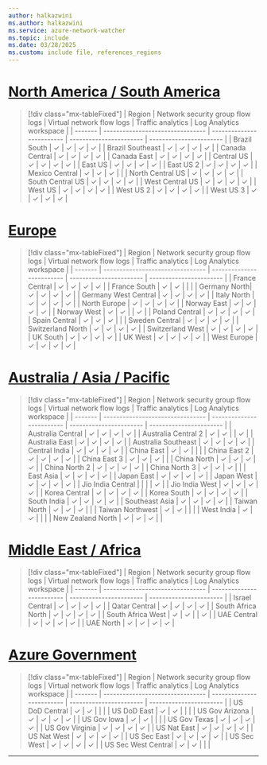 ```yaml
---
author: halkazwini
ms.author: halkazwini
ms.service: azure-network-watcher
ms.topic: include
ms.date: 03/28/2025    
ms.custom: include file, references_regions
---
```

# [North America / South America](#tab/Americas)

> [!div class="mx-tableFixed"]
> | Region  | Network security group flow logs | Virtual network flow logs | Traffic analytics | Log Analytics workspace |
> | ------- | -------------------------------- | ------------------------- | ----------------------- | ----------------------- |
> | Brazil South | ✓ | ✓ | ✓ | ✓ |
> | Brazil Southeast | ✓ | ✓ | ✓ | ✓ |
> | Canada Central | ✓ | ✓ | ✓ | ✓ |
> | Canada East | ✓ | ✓ | ✓ | ✓ |
> | Central US | ✓ | ✓ | ✓ | ✓ |
> | East US | ✓ | ✓ | ✓ | ✓ |
> | East US 2 | ✓ | ✓ | ✓ | ✓ |
> | Mexico Central | ✓ | ✓ | ✓ |  |
> | North Central US | ✓ | ✓ | ✓ | ✓ |
> | South Central US | ✓ | ✓ | ✓ | ✓ |
> | West Central US | ✓ | ✓ | ✓ | ✓ |
> | West US | ✓ | ✓ | ✓ | ✓ |
> | West US 2 | ✓ | ✓ | ✓ | ✓ |
> | West US 3 | ✓ | ✓ | ✓ | ✓ |

# [Europe](#tab/Europe)

> [!div class="mx-tableFixed"]
> | Region  | Network security group flow logs | Virtual network flow logs | Traffic analytics | Log Analytics workspace |
> | ------- | -------------------------------- | ------------------------- | ----------------------- | ----------------------- |
> | France Central | ✓ | ✓ | ✓ | ✓ |
> | France South | ✓ | ✓ |  |  |
> | Germany North| ✓ | ✓ | ✓ | ✓ |
> | Germany West Central | ✓ | ✓ | ✓ | ✓ |
> | Italy North | ✓ | ✓ | ✓ | ✓ |
> | North Europe | ✓ | ✓ | ✓ | ✓ |
> | Norway East | ✓ | ✓ | ✓ | ✓ |
> | Norway West | ✓ | ✓ |  | ✓ |
> | Poland Central | ✓ | ✓ | ✓ | ✓ |
> | Spain Central | ✓ | ✓ | ✓ |  |
> | Sweden Central | ✓ | ✓ | ✓ | ✓ |
> | Switzerland North | ✓ | ✓ | ✓ | ✓ |
> | Switzerland West | ✓ | ✓ | ✓ | ✓ |
> | UK South | ✓ | ✓ | ✓ | ✓ |
> | UK West | ✓ | ✓ | ✓ | ✓ |
> | West Europe | ✓ | ✓ | ✓ | ✓ |

# [Australia / Asia / Pacific](#tab/APAC)

> [!div class="mx-tableFixed"]
> | Region  | Network security group flow logs | Virtual network flow logs | Traffic analytics | Log Analytics workspace |
> | ------- | -------------------------------- | ------------------------- | ----------------------- | ----------------------- |
> | Australia Central | ✓ | ✓ | ✓ | ✓ |
> | Australia Central 2 | ✓ | ✓ |  | ✓ |
> | Australia East | ✓ | ✓ | ✓ | ✓ |
> | Australia Southeast | ✓ | ✓ | ✓ | ✓ |
> | Central India | ✓ | ✓ | ✓ | ✓ |
> | China East | ✓ | ✓ |  |  |
> | China East 2 | ✓ | ✓ | ✓ | ✓ |
> | China East 3 | ✓ | ✓ | ✓ |  |
> | China North | ✓ | ✓ | ✓ | ✓ |
> | China North 2 | ✓ | ✓ | ✓ | ✓ |
> | China North 3 | ✓ | ✓ | ✓ |  |
> | East Asia | ✓ | ✓ | ✓ | ✓ |
> | Japan East | ✓ | ✓ | ✓ | ✓ |
> | Japan West | ✓ | ✓ | ✓ | ✓ |
> | Jio India Central |  |  |  | ✓ |
> | Jio India West | ✓ | ✓ | ✓ | ✓ |
> | Korea Central | ✓ | ✓ | ✓ | ✓ |
> | Korea South | ✓ | ✓ | ✓ | ✓ |
> | South India | ✓ | ✓ | ✓ | ✓ |
> | Southeast Asia | ✓ | ✓ | ✓ | ✓ |
> | Taiwan North | ✓ | ✓ | ✓ |  |
> | Taiwan Northwest | ✓ | ✓ |  |  |
> | West India | ✓ | ✓ |  |  |
> | New Zealand North | ✓ | ✓ | ✓ |  |

# [Middle East / Africa](#tab/MiddleEast)

> [!div class="mx-tableFixed"]
> | Region  | Network security group flow logs | Virtual network flow logs | Traffic analytics | Log Analytics workspace |
> | ------- | -------------------------------- | ------------------------- | ----------------------- | ----------------------- |
> | Israel Central | ✓ | ✓ | ✓ | ✓ |
> | Qatar Central | ✓ | ✓ | ✓ | ✓ |
> | South Africa North | ✓ | ✓ | ✓ | ✓ |
> | South Africa West | ✓ | ✓ |  | ✓ |
> | UAE Central | ✓ | ✓ | ✓ | ✓ |
> | UAE North | ✓ | ✓ | ✓ | ✓ |

# [Azure Government](#tab/AzGov)

> [!div class="mx-tableFixed"]
> | Region  | Network security group flow logs | Virtual network flow logs | Traffic analytics | Log Analytics workspace |
> | ------- | -------------------------------- | ------------------------- | ----------------------- | ----------------------- |
> | US DoD Central | ✓ | ✓ |  |  |
> | US DoD East | ✓ | ✓ |  |  |
> | US Gov Arizona | ✓ | ✓ | ✓ | ✓ |
> | US Gov Iowa | ✓ | ✓ |  |  |
> | US Gov Texas | ✓ | ✓ | ✓ | ✓ |
> | US Gov Virginia | ✓ | ✓ | ✓ | ✓ |
> | US Nat East | ✓ | ✓ | ✓ | ✓ |
> | US Nat West | ✓ | ✓ | ✓ | ✓ |
> | US Sec East | ✓ | ✓ | ✓ | ✓ |
> | US Sec West | ✓ | ✓ | ✓ | ✓ |
> | US Sec West Central | ✓ | ✓ |  |  |

---
